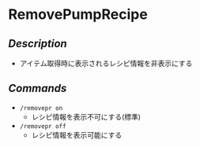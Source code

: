 
# RemovePumpRecipe
## *Description*
* アイテム取得時に表示されるレシピ情報を非表示にする

## *Commands*
* `/removepr on`
    * レシピ情報を表示不可にする(標準)
* `/removepr off`
    * レシピ情報を表示可能にする